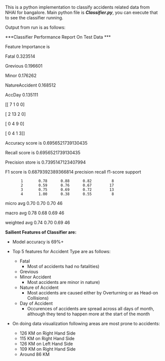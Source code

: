 This is a python implementation to classify accidents related data from NHAI for bangalore. Main python file is ***Classifier.py***, you can execute that to see the classifier running. 

Output from run is as follows:

  

***Classifier Performance Report On Test Data ***

Feature Importance is                  

Fatal             0.323514

Grevious          0.196601

Minor             0.176262

NatureAccident    0.168512

AccDay            0.135111

[[ 7  1  0  0]

[ 2 13  2  0]

[ 0  4  9  0]

[ 0  4  1  3]]

Accuracy score is 0.6956521739130435

Recall score is 0.6956521739130435

Precision store is 0.7395147123407994

F1 score is 0.6879392389366814
              precision    recall  f1-score   support

           1       0.78      0.88      0.82         8
           2       0.59      0.76      0.67        17
           3       0.75      0.69      0.72        13
           4       1.00      0.38      0.55         8

   micro avg       0.70      0.70      0.70        46

macro avg       0.78      0.68      0.69        46

weighted avg       0.74      0.70      0.69        46

**Sailient Features of Classifier are:**

 - Model accuracy is 69%+
 - Top 5 features for Accident Type are as follows:
   - Fatal
     - Most of accidents had no fatalities)
   - Grevious
   - Minor Accident 
     - Most accidents are minor in nature)	 
   - Nature of Accident 
     - Most accidents are caused either by Overturning or as Head-on Collisions)
   - Day of Accident 
     - Occurences of accidents are spread across all days of month, although they tend to happen more at the start of the month

	 
 - On doing data visualization following areas are most prone to accidents:
	 - 126 KM on Right Hand Side
	 - 115 KM on Right Hand Side
	 - 126 KM on Left Hand Side
	 - 109 KM on Right Hand Side
	 - Around 86 KM
